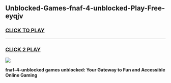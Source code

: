 
## Unblocked-Games-fnaf-4-unblocked-Play-Free-eyqjv
<h3>
<a href="https://premium76.site?title=fnaf-4-unblocked&ref=18A1">CLICK TO PLAY</a></h3>
<hr>

<h3>
<a href="https://premium76.site?title=fnaf-4-unblocked&ref=18A1">CLICK 2 PLAY</a>
  
</h3>

<a href="https://premium76.site?title=fnaf-4-unblocked&ref=18A1"><img src="https://clearcache.store/games.png"></a>


**fnaf-4-unblocked games unblocked: Your Gateway to Fun and Accessible Online Gaming**
